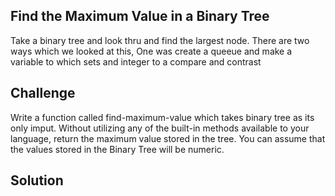## Find the Maximum Value in a Binary Tree
Take a binary tree and look thru and find the largest node.
There are two ways which we looked at this, One was create a queeue
and make a variable to which sets and integer to a compare and contrast


## Challenge
Write a function called find-maximum-value which takes binary tree as its only imput. Without utilizing any of the built-in methods available to your language, return the maximum value stored in the tree. You can assume that the values stored in the Binary Tree will be numeric.

## Solution
<!-- Embedded whiteboard image -->
